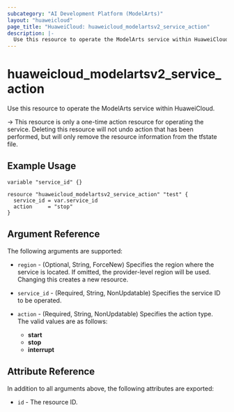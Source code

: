 ```yaml
---
subcategory: "AI Development Platform (ModelArts)"
layout: "huaweicloud"
page_title: "HuaweiCloud: huaweicloud_modelartsv2_service_action"
description: |-
  Use this resource to operate the ModelArts service within HuaweiCloud.
---
```


# huaweicloud_modelartsv2_service_action

Use this resource to operate the ModelArts service within HuaweiCloud.

-> This resource is only a one-time action resource for operating the service. Deleting this resource will not undo
   action that has been performed, but will only remove the resource information from the tfstate file.

## Example Usage

```hcl
variable "service_id" {}

resource "huaweicloud_modelartsv2_service_action" "test" {
  service_id = var.service_id
  action     = "stop"
}
```

## Argument Reference

The following arguments are supported:

* `region` - (Optional, String, ForceNew) Specifies the region where the service is located.
  If omitted, the provider-level region will be used.
  Changing this creates a new resource.

* `service_id` - (Required, String, NonUpdatable) Specifies the service ID to be operated.

* `action` - (Required, String, NonUpdatable) Specifies the action type.  
  The valid values are as follows:
  + **start**
  + **stop**
  + **interrupt**

## Attribute Reference

In addition to all arguments above, the following attributes are exported:

* `id` - The resource ID.
